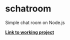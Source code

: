 # schatroom
Simple chat room on Node.js 

**[Link to working project](http://schatroom.herokuapp.com)**
